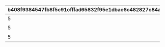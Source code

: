 |b408f9384547fb8f5c91cfffad65832f95e1dbac6c482827c84a833ff9e399ac|0a987f42feacacdbd24162aecda251600641285bc1306a68e5b84049db5f4676|d74ab4ad231dac8b31214710552b68e62b0e52de657444be505b1ddb9de5652b|b13db9b604c1f342319d3fe0342c970b64a63ba8115d82d2c2eaddeb7737c7ab|d4161a5e8b638c87404154d2a0741ec86049054eb783ef2278fdd7d8a4fab979|3f004dd9498df2734809b58dac24d51f0bc6f1dea5d8db619d1b6e960064c628|8a66b9464c1803474a3502c76eeee890d8ddf576496059e197822269dc56a4af|0fb76d208c4fabc3f928fd7930f289c5740a6316d74a4e086ad0dba3419423dd|ca7f750379ab9adad0de70d4a348ac25c8446c7878dd2d2a636a1c072033f975|138bca0b3cd7d5b6791e0ee48b302f0dc414ff8245c0bb7a76c61af8bedb5ea9|4dc56c317d0c5e758cedd27f1a2631fca1ffeb79f4db1912fd8956cebdffe8b3|56811b2d39880f6dc390cf35135caf01cf3719e3616032286b0a614e4d5d9ae5|2f26f811f70fc6e27ba252f89c887aed8dcee84d47c2074738f2cfa51a5d594f|c736b11d8ce477fcbfd1fb843f944b692d45bd3a51a0936f6e12521ab474e3f6|6843c17d37804916099b7fe1f78ee10eeafdfe81eb337816ffca858b8186df7a|
| --- | --- | --- | --- | --- | --- | --- | --- | --- | --- | --- | --- | --- | --- | --- |
|5|0|3|0|0|0|1|100002|バンディタンク・プロト１|100003|1630|1|101001|2|4|
|5|0|3|0|0|0|2|100002|バンディタンク・プロト２|100003|1630|1|101001|2|4|
|5|0|3|0|0|0|3|100002|バンディタンク・プロト３|100003|1630|1|101001|2|4|